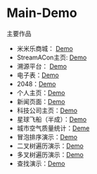 # Main-Demo
主要作品

- 米米乐商城： [Demo](http://www.mrzzchao.com/Mmloo/code/client/dist/#/)
- StreamACon主页: [Demo](http://www.mrzzchao.com/Demo/Boot/dist/)
- 溯源平台： [Demo](http://www.mrzzchao.com/Suyuan/index.html)
- 电子表：[Demo](http://www.mrzzchao.com/HTML5/Canvas/demo/time/)
- 2048：[Demo](http://www.mrzzchao.com/Game/2048/dist/)
- 个人主页：[Demo](http://www.mrzzchao.com/ife-work/7-1/)
- 新闻页面：[Demo](http://www.mrzzchao.com/ife-work/Step1/task006/)
- 科技公司主页：[Demo](http://www.mrzzchao.com/ife-work/Step1/task007/)
- 星球飞船（半成）：[Demo](http://www.mrzzchao.com/ife-work/Step2/task026/)
- 城市空气质量统计：[Deme](http://www.mrzzchao.com/ife-work/Step2/task005/)
- 冒泡排序演示：[Demo](http://www.mrzzchao.com/ife-work/Step2/task007/)
- 二叉树遍历演示：[Demo](http://www.mrzzchao.com/ife-work/Step2/task010/)
- 多叉树遍历演示：[Demo](http://www.mrzzchao.com/ife-work/Step2/task011/)
- 查找演示：[Demo](http://www.mrzzchao.com/ife-work/Step2/task008/)
